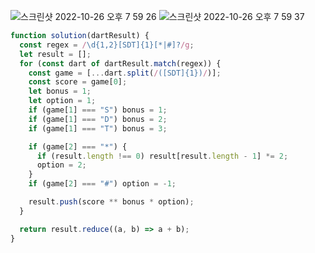 ![스크린샷 2022-10-26 오후 7 59 26](https://user-images.githubusercontent.com/39263149/198009535-b8c0f026-e85c-46b8-a303-13c29b3f1f9e.png)
![스크린샷 2022-10-26 오후 7 59 37](https://user-images.githubusercontent.com/39263149/198009523-d0d88a0a-547a-4232-878d-c8d4ef3bc5f8.png)

```javascript
function solution(dartResult) {
  const regex = /\d{1,2}[SDT]{1}[*|#]?/g;
  let result = [];
  for (const dart of dartResult.match(regex)) {
    const game = [...dart.split(/([SDT]{1})/)];
    const score = game[0];
    let bonus = 1;
    let option = 1;
    if (game[1] === "S") bonus = 1;
    if (game[1] === "D") bonus = 2;
    if (game[1] === "T") bonus = 3;

    if (game[2] === "*") {
      if (result.length !== 0) result[result.length - 1] *= 2;
      option = 2;
    }
    if (game[2] === "#") option = -1;

    result.push(score ** bonus * option);
  }

  return result.reduce((a, b) => a + b);
}
```
